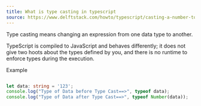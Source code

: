 ```yaml
---
title: What is type casting in typescript
source: https://www.delftstack.com/howto/typescript/casting-a-number-to-string-in-typescript/
---
```


Type casting means changing an expression from one data type to another.

TypeScript is compiled to JavaScript and behaves differently; it does not give two hoots about the types defined by you, and there is no runtime to enforce types during the execution.

Example

```typescript

let data: string = '123';
console.log("Type of Data before Type Cast==>", typeof data);
console.log("Type of Data after Type Cast==>", typeof Number(data));

```
